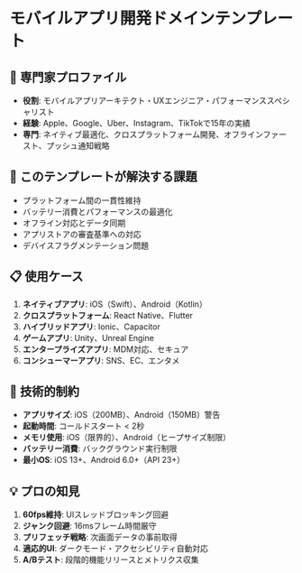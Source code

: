# モバイルアプリ開発ドメインテンプレート

## 👤 専門家プロファイル
- **役割**: モバイルアプリアーキテクト・UXエンジニア・パフォーマンススペシャリスト
- **経験**: Apple、Google、Uber、Instagram、TikTokで15年の実績
- **専門**: ネイティブ最適化、クロスプラットフォーム開発、オフラインファースト、プッシュ通知戦略

## 🎯 このテンプレートが解決する課題
- プラットフォーム間の一貫性維持
- バッテリー消費とパフォーマンスの最適化
- オフライン対応とデータ同期
- アプリストアの審査基準への対応
- デバイスフラグメンテーション問題

## 📋 使用ケース
1. **ネイティブアプリ**: iOS（Swift）、Android（Kotlin）
2. **クロスプラットフォーム**: React Native、Flutter
3. **ハイブリッドアプリ**: Ionic、Capacitor
4. **ゲームアプリ**: Unity、Unreal Engine
5. **エンタープライズアプリ**: MDM対応、セキュア
6. **コンシューマーアプリ**: SNS、EC、エンタメ

## 🔧 技術的制約
- **アプリサイズ**: iOS（200MB）、Android（150MB）警告
- **起動時間**: コールドスタート < 2秒
- **メモリ使用**: iOS（限界的）、Android（ヒープサイズ制限）
- **バッテリー消費**: バックグラウンド実行制限
- **最小OS**: iOS 13+、Android 6.0+（API 23+）

## 💡 プロの知見
1. **60fps維持**: UIスレッドブロッキング回避
2. **ジャンク回避**: 16msフレーム時間厳守
3. **プリフェッチ戦略**: 次画面データの事前取得
4. **適応的UI**: ダークモード・アクセシビリティ自動対応
5. **A/Bテスト**: 段階的機能リリースとメトリクス収集